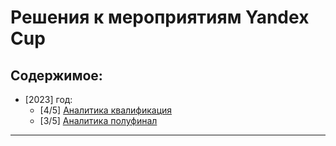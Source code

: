 # Решения к мероприятиям Yandex Cup

## Содержимое:
- [2023] год:
	- [4/5]  [Аналитика квалификация](2023/Analytics_qualification/)
	- [3/5]  [Аналитика полуфинал](2023/Analytics_semi-final/)

---